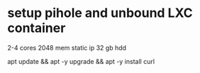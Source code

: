 # setup pihole and unbound LXC container

2-4 cores
2048 mem
static ip
32 gb hdd

apt update && apt -y upgrade && apt -y install curl

